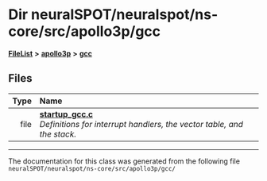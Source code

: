 

# Dir neuralSPOT/neuralspot/ns-core/src/apollo3p/gcc



[**FileList**](files.md) **>** [**apollo3p**](dir_2eb28cd4eb479aaf73d8bfdd9ecf519f.md) **>** [**gcc**](dir_c93f3b8c23cb6878000160df7e1bdfa6.md)












## Files

| Type | Name |
| ---: | :--- |
| file | [**startup\_gcc.c**](apollo3p_2gcc_2startup__gcc_8c.md) <br>_Definitions for interrupt handlers, the vector table, and the stack._  |



























































------------------------------
The documentation for this class was generated from the following file `neuralSPOT/neuralspot/ns-core/src/apollo3p/gcc/`

